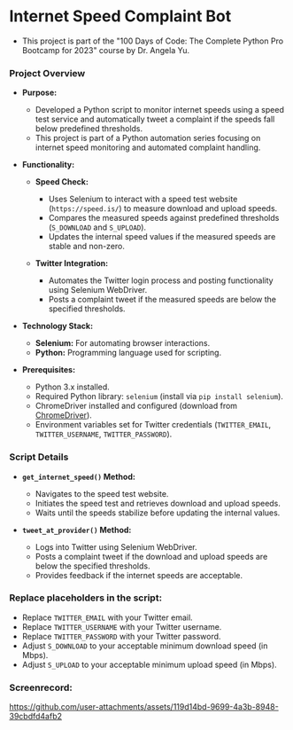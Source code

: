 # Internet Speed Complaint Bot

- This project is part of the "100 Days of Code: The Complete Python Pro Bootcamp for 2023" course by Dr. Angela Yu.

### Project Overview

- **Purpose:**
  - Developed a Python script to monitor internet speeds using a speed test service and automatically tweet a complaint if the speeds fall below predefined thresholds.
  - This project is part of a Python automation series focusing on internet speed monitoring and automated complaint handling.

- **Functionality:**
  - **Speed Check:**
    - Uses Selenium to interact with a speed test website (`https://speed.is/`) to measure download and upload speeds.
    - Compares the measured speeds against predefined thresholds (`S_DOWNLOAD` and `S_UPLOAD`).
    - Updates the internal speed values if the measured speeds are stable and non-zero.

  - **Twitter Integration:**
    - Automates the Twitter login process and posting functionality using Selenium WebDriver.
    - Posts a complaint tweet if the measured speeds are below the specified thresholds.

- **Technology Stack:**
  - **Selenium:** For automating browser interactions.
  - **Python:** Programming language used for scripting.

- **Prerequisites:**
  - Python 3.x installed.
  - Required Python library: `selenium` (install via `pip install selenium`).
  - ChromeDriver installed and configured (download from [ChromeDriver](https://sites.google.com/chromium.org/driver/)).
  - Environment variables set for Twitter credentials (`TWITTER_EMAIL`, `TWITTER_USERNAME`, `TWITTER_PASSWORD`).

### Script Details

- **`get_internet_speed()` Method:**
  - Navigates to the speed test website.
  - Initiates the speed test and retrieves download and upload speeds.
  - Waits until the speeds stabilize before updating the internal values.

- **`tweet_at_provider()` Method:**
  - Logs into Twitter using Selenium WebDriver.
  - Posts a complaint tweet if the download and upload speeds are below the specified thresholds.
  - Provides feedback if the internet speeds are acceptable.

### Replace placeholders in the script:

- Replace `TWITTER_EMAIL` with your Twitter email.
- Replace `TWITTER_USERNAME` with your Twitter username.
- Replace `TWITTER_PASSWORD` with your Twitter password.
- Adjust `S_DOWNLOAD` to your acceptable minimum download speed (in Mbps).
- Adjust `S_UPLOAD` to your acceptable minimum upload speed (in Mbps).

### Screenrecord: 

https://github.com/user-attachments/assets/119d14bd-9699-4a3b-8948-39cbdfd4afb2




